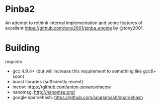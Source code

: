 # Pinba2
An attempt to rethink internal implementation and some features of excellent https://github.com/tony2001/pinba_engine by @tony2001.

# Building
requires
- gcc 4.9.4+ (but will increase this requirement to something like gcc6+ soon)
- boost libraries (sufficiently recent)
- meow: https://github.com/anton-povarov/meow
- nanomsg: http://nanomsg.org/
- google sparsehash: https://github.com/sparsehash/sparsehash
